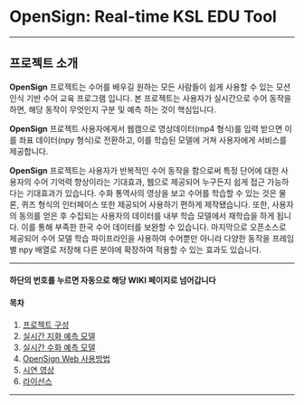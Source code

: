 # OpenSign: Real-time KSL EDU Tool

---

## 프로젝트 소개

**OpenSign** 프로젝트는 수어를 배우길 원하는 모든 사람들이 쉽게 사용할 수 있는 모션인식 기반 수어 교육 프로그램 입니다.
본 프로젝트는 사용자가 실시간으로 수어 동작을 하면, 해당 동작이 무엇인지 구분 및 예측 하는 것이 핵심입니다.

**OpenSign** 프로젝트 사용자에게서 웹캠으로 영상데이터(mp4 형식)를 입력 받으면 이를 좌표 데이터(npy 형식)로 전환하고, 
이를 학습된 모델에 거쳐 사용자에게 서비스를 제공합니다. 

**OpenSign** 프로젝트는 사용자가 반복적인 수어 동작을 함으로써 특정 단어에 대한 사용자의 수어 기억력 향상이라는 기대효과, 웹으로 제공되어 누구든지 쉽게 접근 가능하다는 기대효과가 있습니다. 수화 통역사의 영상을 보고 수어를 학습할 수 있는 것은 물론, 퀴즈 형식의 인터페이스 또한 제공되어 사용하기 편하게 제작됐습니다.
또한, 사용자의 동의를 얻은 후 수집되는 사용자의 데이터를 내부 학습 모델에서 재학습을 하게 됩니다. 이를 통해 부족한 한국 수어 데이터를 보완할 수 있습니다. 
마지막으로 오픈소스로 제공되어 수어 모델 학습 파이프라인을 사용하여 수어뿐만 아니라 다양한 동작을 프레임별 npy 배열로 저장해 다른 분야에 확장하여 적용할 수 있는 효과도 있습니다.

---
#### **하단의 번호를 누르면 자동으로 해당 WIKI 페이지로 넘어갑니다**

#### **목차**
1. [프로젝트 구성](https://github.com/jhparktime/OpenSign/wiki/1.-%ED%94%84%EB%A1%9C%EC%A0%9D%ED%8A%B8-%EA%B5%AC%EC%84%B1)
2. [실시간 지화 예측 모델](https://github.com/jhparktime/OpenSign/wiki/2.-%EC%8B%A4%EC%8B%9C%EA%B0%84-%EC%A7%80%ED%99%94-%EC%98%88%EC%B8%A1-%EB%AA%A8%EB%8D%B8)
3. [실시간 수화 예측 모델](https://github.com/jhparktime/OpenSign/wiki/3.-%EC%8B%A4%EC%8B%9C%EA%B0%84-%EC%88%98%ED%99%94-%EC%98%88%EC%B8%A1-%EB%AA%A8%EB%8D%B8)
4. [OpenSign Web 사용방법](https://github.com/jhparktime/OpenSign/wiki/4.-OpenSign-Web-%EC%82%AC%EC%9A%A9%EB%B0%A9%EB%B2%95)
5. [시연 영상](https://github.com/jhparktime/OpenSign/wiki/5.-%EC%8B%9C%EC%97%B0%EC%98%81%EC%83%81)
6. [라이선스](https://github.com/jhparktime/OpenSign/wiki/6.-%EB%9D%BC%EC%9D%B4%EC%84%A0%EC%8A%A4)

---
